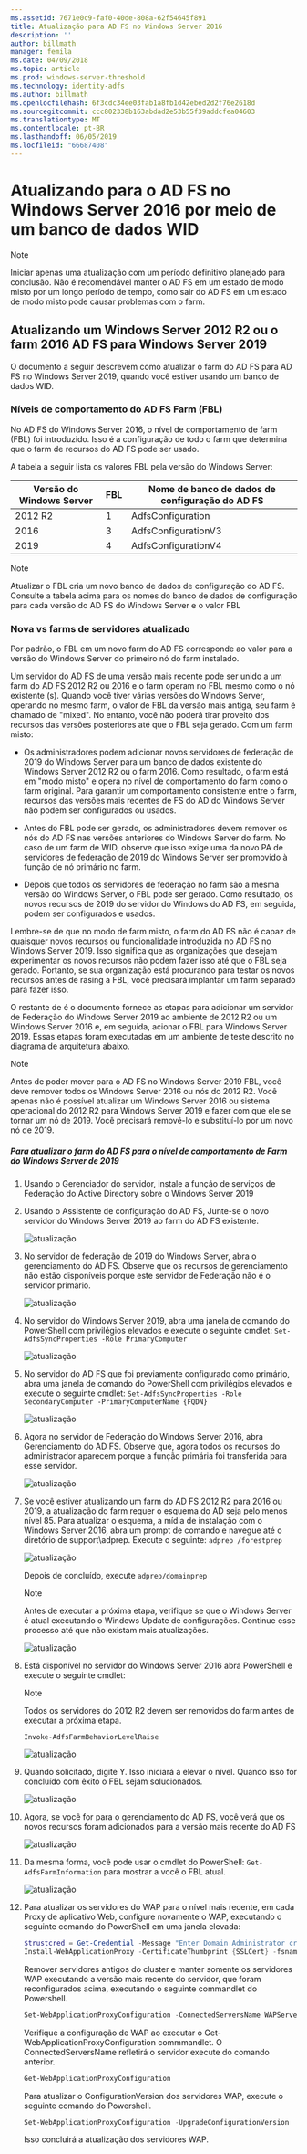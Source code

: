 ```yaml
---
ms.assetid: 7671e0c9-faf0-40de-808a-62f54645f891
title: Atualização para AD FS no Windows Server 2016
description: ''
author: billmath
manager: femila
ms.date: 04/09/2018
ms.topic: article
ms.prod: windows-server-threshold
ms.technology: identity-adfs
ms.author: billmath
ms.openlocfilehash: 6f3cdc34ee03fab1a8fb1d42ebed2d2f76e2618d
ms.sourcegitcommit: ccc802338b163abdad2e53b55f39addcfea04603
ms.translationtype: MT
ms.contentlocale: pt-BR
ms.lasthandoff: 06/05/2019
ms.locfileid: "66687408"
---
```

# <a name="upgrading-to-ad-fs-in-windows-server-2016-using-a-wid-database"></a>Atualizando para o AD FS no Windows Server 2016 por meio de um banco de dados WID


> [!NOTE]  
> Iniciar apenas uma atualização com um período definitivo planejado para conclusão. Não é recomendável manter o AD FS em um estado de modo misto por um longo período de tempo, como sair do AD FS em um estado de modo misto pode causar problemas com o farm.

## <a name="upgrading-a-windows-server-2012-r2-or-2016-ad-fs-farm-to-windows-server-2019"></a>Atualizando um Windows Server 2012 R2 ou o farm 2016 AD FS para Windows Server 2019
O documento a seguir descrevem como atualizar o farm do AD FS para AD FS no Windows Server 2019, quando você estiver usando um banco de dados WID.  

### <a name="ad-fs-farm-behavior-levels-fbl"></a>Níveis de comportamento do AD FS Farm (FBL)  
No AD FS do Windows Server 2016, o nível de comportamento de farm (FBL) foi introduzido. Isso é a configuração de todo o farm que determina que o farm de recursos do AD FS pode ser usado.

A tabela a seguir lista os valores FBL pela versão do Windows Server:

| Versão do Windows Server  | FBL | Nome de banco de dados de configuração do AD FS |
| ------------- | ------------- | ------------- |
| 2012 R2  | 1  | AdfsConfiguration |
| 2016  | 3  | AdfsConfigurationV3 |
| 2019  | 4  | AdfsConfigurationV4 |

> [!NOTE]  
> Atualizar o FBL cria um novo banco de dados de configuração do AD FS.  Consulte a tabela acima para os nomes do banco de dados de configuração para cada versão do AD FS do Windows Server e o valor FBL

### <a name="new-vs-upgraded-farms"></a>Nova vs farms de servidores atualizado
Por padrão, o FBL em um novo farm do AD FS corresponde ao valor para a versão do Windows Server do primeiro nó do farm instalado.  

Um servidor do AD FS de uma versão mais recente pode ser unido a um farm do AD FS 2012 R2 ou 2016 e o farm operam no FBL mesmo como o nó existente (s). Quando você tiver várias versões do Windows Server, operando no mesmo farm, o valor de FBL da versão mais antiga, seu farm é chamado de "mixed". No entanto, você não poderá tirar proveito dos recursos das versões posteriores até que o FBL seja gerado. Com um farm misto:  

-   Os administradores podem adicionar novos servidores de federação de 2019 do Windows Server para um banco de dados existente do Windows Server 2012 R2 ou o farm 2016. Como resultado, o farm está em "modo misto" e opera no nível de comportamento do farm como o farm original. Para garantir um comportamento consistente entre o farm, recursos das versões mais recentes de FS do AD do Windows Server não podem ser configurados ou usados.  

- Antes do FBL pode ser gerado, os administradores devem remover os nós do AD FS nas versões anteriores do Windows Server do farm.  No caso de um farm de WID, observe que isso exige uma da novo PA de servidores de federação de 2019 do Windows Server ser promovido à função de nó primário no farm.

-   Depois que todos os servidores de federação no farm são a mesma versão do Windows Server, o FBL pode ser gerado.  Como resultado, os novos recursos de 2019 do servidor do Windows do AD FS, em seguida, podem ser configurados e usados.

Lembre-se de que no modo de farm misto, o farm do AD FS não é capaz de quaisquer novos recursos ou funcionalidade introduzida no AD FS no Windows Server 2019. Isso significa que as organizações que desejam experimentar os novos recursos não podem fazer isso até que o FBL seja gerado. Portanto, se sua organização está procurando para testar os novos recursos antes de rasing a FBL, você precisará implantar um farm separado para fazer isso.  

O restante de é o documento fornece as etapas para adicionar um servidor de Federação do Windows Server 2019 ao ambiente de 2012 R2 ou um Windows Server 2016 e, em seguida, acionar o FBL para Windows Server 2019. Essas etapas foram executadas em um ambiente de teste descrito no diagrama de arquitetura abaixo.  

> [!NOTE]  
> Antes de poder mover para o AD FS no Windows Server 2019 FBL, você deve remover todos os Windows Server 2016 ou nós do 2012 R2. Você apenas não é possível atualizar um Windows Server 2016 ou sistema operacional do 2012 R2 para Windows Server 2019 e fazer com que ele se tornar um nó de 2019. Você precisará removê-lo e substituí-lo por um novo nó de 2019.



##### <a name="to-upgrade-your-ad-fs-farm-to-windows-server-2019-farm-behavior-level"></a>Para atualizar o farm do AD FS para o nível de comportamento de Farm do Windows Server de 2019  

1.  Usando o Gerenciador do servidor, instale a função de serviços de Federação do Active Directory sobre o Windows Server 2019

2.  Usando o Assistente de configuração do AD FS, Junte-se o novo servidor do Windows Server 2019 ao farm do AD FS existente.  

    ![atualização](media/Upgrading-to-AD-FS-in-Windows-Server-2016/ADFS_Mixed_1.png)  

3.  No servidor de federação de 2019 do Windows Server, abra o gerenciamento do AD FS. Observe que os recursos de gerenciamento não estão disponíveis porque este servidor de Federação não é o servidor primário.  

    ![atualização](media/Upgrading-to-AD-FS-in-Windows-Server-2016/ADFS_Mixed_3.png)  

4.  No servidor do Windows Server 2019, abra uma janela de comando do PowerShell com privilégios elevados e execute o seguinte cmdlet: `Set-AdfsSyncProperties -Role PrimaryComputer`

    ![atualização](media/Upgrading-to-AD-FS-in-Windows-Server-2016/ADFS_Mixed_4.png)  

5.  No servidor do AD FS que foi previamente configurado como primário, abra uma janela de comando do PowerShell com privilégios elevados e execute o seguinte cmdlet: `Set-AdfsSyncProperties -Role SecondaryComputer -PrimaryComputerName {FQDN} `

    ![atualização](media/Upgrading-to-AD-FS-in-Windows-Server-2016/ADFS_Mixed_5.png)  

6.  Agora no servidor de Federação do Windows Server 2016, abra Gerenciamento do AD FS. Observe que, agora todos os recursos do administrador aparecem porque a função primária foi transferida para esse servidor.  

    ![atualização](media/Upgrading-to-AD-FS-in-Windows-Server-2016/ADFS_Mixed_6.png)  

7.  Se você estiver atualizando um farm do AD FS 2012 R2 para 2016 ou 2019, a atualização do farm requer o esquema do AD seja pelo menos nível 85.  Para atualizar o esquema, a mídia de instalação com o Windows Server 2016, abra um prompt de comando e navegue até o diretório de support\adprep. Execute o seguinte:  `adprep /forestprep`

    ![atualização](media/Upgrading-to-AD-FS-in-Windows-Server-2016/ADFS_Mixed_7.png)  

    Depois de concluído, execute `adprep/domainprep`
    >[!NOTE]
    >Antes de executar a próxima etapa, verifique se que o Windows Server é atual executando o Windows Update de configurações. Continue esse processo até que não existam mais atualizações.
    >

    ![atualização](media/Upgrading-to-AD-FS-in-Windows-Server-2016/ADFS_Mixed_8.png)  

8. Está disponível no servidor do Windows Server 2016 abra PowerShell e execute o seguinte cmdlet:
    >[!NOTE]
    > Todos os servidores do 2012 R2 devem ser removidos do farm antes de executar a próxima etapa.

    `Invoke-AdfsFarmBehaviorLevelRaise`  

    ![atualização](media/Upgrading-to-AD-FS-in-Windows-Server-2016/ADFS_Mixed_9.png)  

9. Quando solicitado, digite Y. Isso iniciará a elevar o nível. Quando isso for concluído com êxito o FBL sejam solucionados.  

    ![atualização](media/Upgrading-to-AD-FS-in-Windows-Server-2016/ADFS_Mixed_10.png)  

10. Agora, se você for para o gerenciamento do AD FS, você verá que os novos recursos foram adicionados para a versão mais recente do AD FS

    ![atualização](media/Upgrading-to-AD-FS-in-Windows-Server-2016/ADFS_Mixed_12.png)  

11. Da mesma forma, você pode usar o cmdlet do PowerShell: `Get-AdfsFarmInformation` para mostrar a você o FBL atual.  

    ![atualização](media/Upgrading-to-AD-FS-in-Windows-Server-2016/ADFS_Mixed_13.png)  

12. Para atualizar os servidores do WAP para o nível mais recente, em cada Proxy de aplicativo Web, configure novamente o WAP, executando o seguinte comando do PowerShell em uma janela elevada:  
    ```powershell
    $trustcred = Get-Credential -Message "Enter Domain Administrator credentials"
    Install-WebApplicationProxy -CertificateThumbprint {SSLCert} -fsname fsname -FederationServiceTrustCredential $trustcred  
    ```
    Remover servidores antigos do cluster e manter somente os servidores WAP executando a versão mais recente do servidor, que foram reconfigurados acima, executando o seguinte commandlet do Powershell.
    ```powershell
    Set-WebApplicationProxyConfiguration -ConnectedServersName WAPServerName1, WAPServerName2
    ```
    Verifique a configuração de WAP ao executar o Get-WebApplicationProxyConfiguration commmandlet. O ConnectedServersName refletirá o servidor execute do comando anterior.
    ```powershell
    Get-WebApplicationProxyConfiguration
    ```
    Para atualizar o ConfigurationVersion dos servidores WAP, execute o seguinte comando do Powershell.
    ```powershell
    Set-WebApplicationProxyConfiguration -UpgradeConfigurationVersion
    ```
    Isso concluirá a atualização dos servidores WAP.
